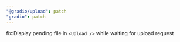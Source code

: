 ```yaml
---
"@gradio/upload": patch
"gradio": patch
---
```


fix:Display pending file in `<Upload />` while waiting for upload request
